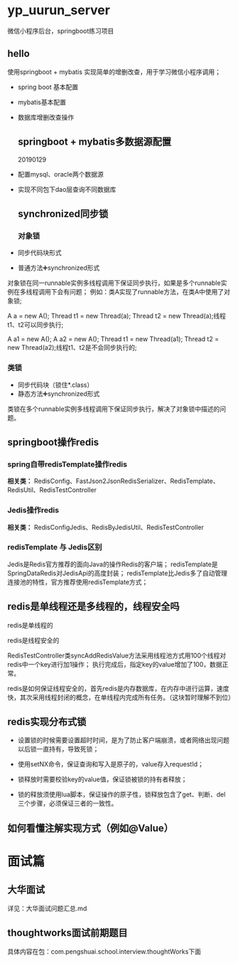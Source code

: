# yp_uurun_server

微信小程序后台，springboot练习项目

## hello

使用springboot + mybatis 实现简单的增删改查，用于学习微信小程序调用；

* spring boot 基本配置
* mybatis基本配置
* 数据库增删改查操作

  ## springboot + mybatis多数据源配置

  20190129
* 配置mysql、oracle两个数据源
* 实现不同包下dao层查询不同数据库

  ## synchronized同步锁

  ### 对象锁
* 同步代码块形式
* 普通方法➕synchronized形式

对象锁在同一runnable实例多线程调用下保证同步执行，如果是多个runnable实例在多线程调用下会有问题；
例如：类A实现了runnable方法，在类A中使用了对象锁;

 A a = new A(); Thread t1 = new Thread(a); Thread t2 = new Thread(a);线程t1、t2可以同步执行;

 A a1 = new A();  A a2 = new A(); Thread t1 = new Thread(a1); Thread t2 = new Thread(a2);线程t1、t2是不会同步执行的;

### 类锁

* 同步代码块（锁住*.class）
* 静态方法➕synchronized形式

类锁在多个runnable实例多线程调用下保证同步执行，解决了对象锁中描述的问题。

## springboot操作redis

### spring自带redisTemplate操作redis

**相关类：**
RedisConfig、FastJson2JsonRedisSerializer、RedisTemplate、RedisUtil、RedisTestController

### Jedis操作redis

**相关类：**
RedisConfigJedis、RedisByJedisUtil、RedisTestController

### redisTemplate 与 Jedis区别

Jedis是Redis官方推荐的面向Java的操作Redis的客户端；
redisTemplate是SpringDataRedis对JedisApi的高度封装；
redisTemplate比Jedis多了自动管理连接池的特性，官方推荐使用redisTemplate方式；

## redis是单线程还是多线程的，线程安全吗

redis是单线程的

redis是线程安全的

RedisTestController类syncAddRedisValue方法采用线程池方式用100个线程对redis中一个key进行加1操作；
执行完成后，指定key的value增加了100，数据正常。

redis是如何保证线程安全的，首先redis是内存数据库，在内存中进行运算，速度快，其次采用线程封闭的概念，在单线程内完成所有任务。（这块暂时理解不到位）

## redis实现分布式锁

* 设置锁的时候需要设置超时时间，是为了防止客户端崩溃，或者网络出现问题以后锁一直持有，导致死锁；

* 使用setNX命令，保证查询和写入是原子的，value存入requestId；

* 锁释放时需要校验key的value值，保证锁被锁的持有者释放；

* 锁的释放须使用lua脚本，保证操作的原子性，锁释放包含了get、判断、del三个步骤，必须保证三者的一致性。



## 如何看懂注解实现方式（例如@Value）

# 面试篇

## 大华面试

详见：大华面试问题汇总.md

## thoughtworks面试前期题目

具体内容在包：com.pengshuai.school.interview.thoughtWorks下面